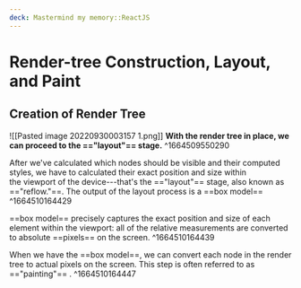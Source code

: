 ```yaml
---
deck: Mastermind my memory::ReactJS
---
```


# Render-tree Construction, Layout, and Paint
## Creation of Render Tree
![[Pasted image 20220930003157 1.png]] **With the render tree in place, we can proceed to the =="layout"== stage.** 
^1664509550290

After we've calculated which nodes should be visible and their computed styles, we have to calculated their exact position and size within the viewport of the device---that's the =="layout"== stage, also known as =="reflow."==. The output of the layout process is a ==box model==
^1664510164429

==box model== precisely captures the exact position and size of each element within the viewport: all of the relative measurements are converted to absolute ==pixels== on the screen. 
^1664510164439

When we have the ==box model==, we can convert each node in the render tree to actual pixels on the screen. This step is often referred to as =="painting"== .
^1664510164447